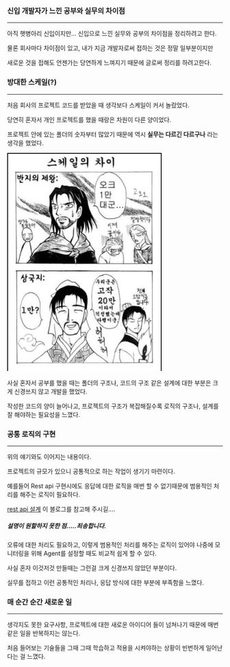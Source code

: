 ### 신입 개발자가 느낀 공부와 실무의 차이점

---

아직 햇병아리 신입이지만... 신입으로 느낀 실무와 공부의 차이점을 정리하려고 한다.

물론 회사마다 차이점이 있고, 내가 지금 개발자로써 접하는 것은 정말 일부분이지만

새로운 것을 접해도 언젠가는 당연하게 느껴지기 때문에 글로써 정리를 하려고한다.

### 방대한 스케일(?)

---

처음 회사의 프로젝트 코드를 받았을 때 생각보다 스케일이 커서 놀랐었다.

당연히 혼자서 개인 프로젝트를 했을 때랑은 차원이 다른 양이었다.

프로젝트 안에 있는 폴더의 숫자부터 많았기 때문에 역시 **실무는 다르긴 다르구나** 라는 생각을 했었다.

![클라스 차이](images/class.png)

사실 혼자서 공부를 했을 때는 폴더의 구조나, 코드의 구조 같은 설계에 대한 부분은 크게 신경쓰지 않고 개발을 했었다.

작성한 코드의 양이 늘어나고, 프로젝트의 구조가 복잡해질수록 로직의 구조나, 설계를 잘 해야하는 필요성을 느꼈다.

### 공통 로직의 구현

---

위의 얘기와도 이어지는 내용이다.

프로젝트의 규모가 있으니 공통적으로 하는 작업이 생기기 마련이다.

예를들어 Rest api 구현시에도 응답에 대한 로직을 매번 할 수 없기때문에 범용적인 처리를 해주는 로직이 필요하다.

[rest api 설계](https://imasoftwareengineer.tistory.com/35) 이 블로그를 참고해 주시길....

##### 설명이 원할하지 못한 점.....죄송합니다.

오류에 대한 처리도 필요하고, 이렇게 범용적인 처리를 해주는 로직이 있어야 나중에 모니터링을 위해
Agent를 설정할 때도 비교적 쉽게 할 수 있다.

사실 혼자 이것저것 만들때는 그런걸 크게 신경쓰지 않았던 부분이다.

실무를 접하고 이런 공통적인 처리나, 응답 방식에 대한 부분에 부족함을 느꼈다.

### 매 순간 순간 새로운 일

---

생각지도 못한 요구사항, 프로젝트에 대한 새로운 아이디어 들이 넘쳐나기 때문에 매번 같은 일을 반복하지는 않는다.

처음 들어보는 기술들을 그때 그때 학습하고 적용을 시켜야하는 상황이 빈번하게 일어난다는 걸 느꼈다.
